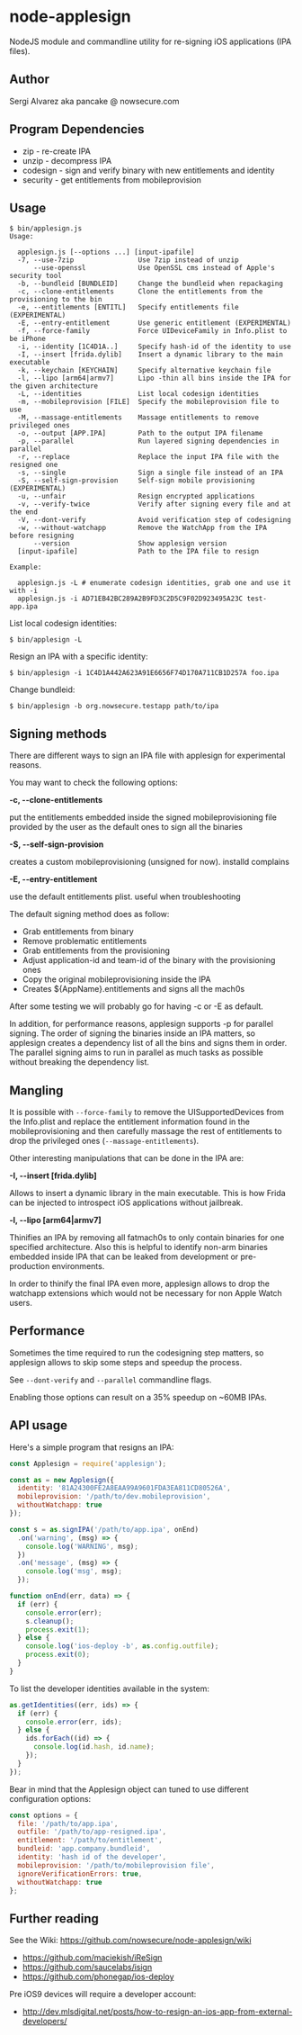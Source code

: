 node-applesign
===============

NodeJS module and commandline utility for re-signing iOS applications (IPA files).

Author
------

Sergi Alvarez aka pancake @ nowsecure.com

Program Dependencies
--------------------

* zip      - re-create IPA
* unzip    - decompress IPA
* codesign - sign and verify binary with new entitlements and identity
* security - get entitlements from mobileprovision

Usage
-----

	$ bin/applesign.js
	Usage:

	  applesign.js [--options ...] [input-ipafile]
	  -7, --use-7zip                Use 7zip instead of unzip
	      --use-openssl             Use OpenSSL cms instead of Apple's security tool
	  -b, --bundleid [BUNDLEID]     Change the bundleid when repackaging
	  -c, --clone-entitlements      Clone the entitlements from the provisioning to the bin
	  -e, --entitlements [ENTITL]   Specify entitlements file (EXPERIMENTAL)
	  -E, --entry-entitlement       Use generic entitlement (EXPERIMENTAL)
	  -f, --force-family            Force UIDeviceFamily in Info.plist to be iPhone
	  -i, --identity [1C4D1A..]     Specify hash-id of the identity to use
	  -I, --insert [frida.dylib]    Insert a dynamic library to the main executable
	  -k, --keychain [KEYCHAIN]     Specify alternative keychain file
	  -l, --lipo [arm64|armv7]      Lipo -thin all bins inside the IPA for the given architecture
	  -L, --identities              List local codesign identities
	  -m, --mobileprovision [FILE]  Specify the mobileprovision file to use
	  -M, --massage-entitlements    Massage entitlements to remove privileged ones
	  -o, --output [APP.IPA]        Path to the output IPA filename
	  -p, --parallel                Run layered signing dependencies in parallel
	  -r, --replace                 Replace the input IPA file with the resigned one
	  -s, --single                  Sign a single file instead of an IPA
	  -S, --self-sign-provision     Self-sign mobile provisioning (EXPERIMENTAL)
	  -u, --unfair                  Resign encrypted applications
	  -v, --verify-twice            Verify after signing every file and at the end
	  -V, --dont-verify             Avoid verification step of codesigning
	  -w, --without-watchapp        Remove the WatchApp from the IPA before resigning
	      --version                 Show applesign version
	  [input-ipafile]               Path to the IPA file to resign

	Example:

	  applesign.js -L # enumerate codesign identities, grab one and use it with -i
	  applesign.js -i AD71EB42BC289A2B9FD3C2D5C9F02D923495A23C test-app.ipa

List local codesign identities:

	$ bin/applesign -L

Resign an IPA with a specific identity:

	$ bin/applesign -i 1C4D1A442A623A91E6656F74D170A711CB1D257A foo.ipa

Change bundleid:

	$ bin/applesign -b org.nowsecure.testapp path/to/ipa

Signing methods
---------------

There are different ways to sign an IPA file with applesign for experimental reasons.

You may want to check the following options:

**-c, --clone-entitlements**

put the entitlements embedded inside the signed mobileprovisioning file provided by the user as the default ones to sign all the binaries

**-S, --self-sign-provision**

creates a custom mobileprovisioning (unsigned for now). installd complains

**-E, --entry-entitlement**

use the default entitlements plist. useful when troubleshooting

The default signing method does as follow:

* Grab entitlements from binary
* Remove problematic entitlements
* Grab entitlements from the provisioning
* Adjust application-id and team-id of the binary with the provisioning ones
* Copy the original mobileprovisioning inside the IPA
* Creates ${AppName}.entitlements and signs all the mach0s

After some testing we will probably go for having -c or -E as default.

In addition, for performance reasons, applesign supports -p for parallel signing. The order of signing the binaries inside an IPA matters, so applesign creates a dependency list of all the bins and signs them in order. The parallel signing aims to run in parallel as much tasks as possible without breaking the dependency list.

Mangling
--------

It is possible with `--force-family` to remove the UISupportedDevices from the Info.plist and replace the entitlement information found in the mobileprovisioning and then carefully massage the rest of entitlements to drop the privileged ones (`--massage-entitlements`).

Other interesting manipulations that can be done in the IPA are:

**-I, --insert [frida.dylib]**

Allows to insert a dynamic library in the main executable. This is how Frida can be injected to introspect iOS applications without jailbreak.

**-l, --lipo [arm64|armv7]**

Thinifies an IPA by removing all fatmach0s to only contain binaries for one specified architecture. Also this is helpful to identify non-arm binaries embedded inside IPA that can be leaked from development or pre-production environments.

In order to thinify the final IPA even more, applesign allows to drop the watchapp extensions which would not be necessary for non Apple Watch users.

Performance
-----------

Sometimes the time required to run the codesigning step matters, so applesign allows to skip some steps and speedup the process.

See `--dont-verify` and `--parallel` commandline flags.

Enabling those options can result on a 35% speedup on ~60MB IPAs.

API usage
---------

Here's a simple program that resigns an IPA:

```js
const Applesign = require('applesign');

const as = new Applesign({
  identity: '81A24300FE2A8EAA99A9601FDA3EA811CD80526A',
  mobileprovision: '/path/to/dev.mobileprovision',
  withoutWatchapp: true
});

const s = as.signIPA('/path/to/app.ipa', onEnd)
  .on('warning', (msg) => {
    console.log('WARNING', msg);
  })
  .on('message', (msg) => {
    console.log('msg', msg);
  });

function onEnd(err, data) => {
  if (err) {
    console.error(err);
    s.cleanup();
    process.exit(1);
  } else {
    console.log('ios-deploy -b', as.config.outfile);
    process.exit(0);
  }
}

```

To list the developer identities available in the system:

```js
as.getIdentities((err, ids) => {
  if (err) {
    console.error(err, ids);
  } else {
    ids.forEach((id) => {
      console.log(id.hash, id.name);
    });
  }
});
```

Bear in mind that the Applesign object can tuned to use different
configuration options:

```js
const options = {
  file: '/path/to/app.ipa',
  outfile: '/path/to/app-resigned.ipa',
  entitlement: '/path/to/entitlement',
  bundleid: 'app.company.bundleid',
  identity: 'hash id of the developer',
  mobileprovision: '/path/to/mobileprovision file',
  ignoreVerificationErrors: true,
  withoutWatchapp: true
};
```

Further reading
---------------

See the Wiki: https://github.com/nowsecure/node-applesign/wiki

* https://github.com/maciekish/iReSign
* https://github.com/saucelabs/isign
* https://github.com/phonegap/ios-deploy

Pre iOS9 devices will require a developer account:

* http://dev.mlsdigital.net/posts/how-to-resign-an-ios-app-from-external-developers/
